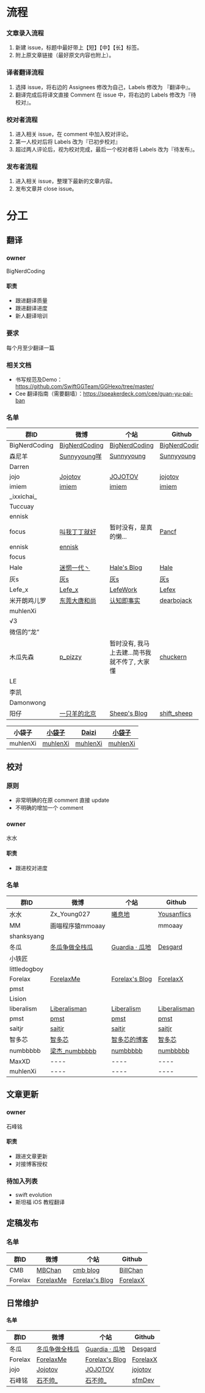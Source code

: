 
# 流程

### 文章录入流程

1. 新建 issue，标题中最好带上【短】【中】【长】标签。
2. 附上原文章链接（最好原文内容也附上）。

### 译者翻译流程

1. 选择 issue，将右边的 Assignees 修改为自己，Labels 修改为 『翻译中』。
2. 翻译完成后将译文直接 Comment 在 issue 中，将右边的 Labels 修改为『待校对』。

### 校对者流程


1. 进入相关 issue，在 comment 中加入校对评论。
2. 第一人校对后将 Labels 改为『已初步校对』
3. 超过两人评论后，视为校对完成，最后一个校对者将 Labels 改为『待发布』。

### 发布者流程

1. 进入相关 issue，整理下最新的文章内容。
2. 发布文章并 close issue。


# 分工

## 翻译

### owner

BigNerdCoding

#### 职责

- 跟进翻译质量
- 跟进翻译进度
- 新人翻译培训

### 要求

每个月至少翻译一篇

### 相关文档

- 书写规范及Demo：https://github.com/SwiftGGTeam/GGHexo/tree/master/
- Cee 翻译指南（需要翻墙）：https://speakerdeck.com/cee/guan-yu-pai-ban

### 名单

|群ID|微博|个站|Github|
|---- |---- |---- |---- |
| BigNerdCoding |[BigNerdCoding](https://weibo.com/1314ddml)|[BigNerdCoding](https://bignerdcoding.com)|[BigNerdCoding](https://github.com/BigNerdCoding)|
|森尼羊|[Sunnyyoung咩](https://weibo.com/34992577)|[Sunnyyoung](https://www.sunnyyoung.net)|[Sunnyyoung](https://github.com/Sunnyyoung)|
|Darren||||
|jojo|[Jojotov](https://weibo.com/dingtongzhou/profile?rightmod=1&wvr=6&mod=personinfo)|[JOJOTOV](https://dingtz.com)|[jojotov](https://github.com/jojotov)|
|imiem|[imiem](https://weibo.com/u/3822885844?is_all=1)|[imiem](https://imiem.github.io/)|[imiem](https://github.com/imiem)|
|\_ixxichai\_||||
|Tuccuay||||
| ennisk ||||
| focus |[叫我丁丁就好](https://weibo.com/u/2510419843/home)|暂时没有，是真的懒...|[Pancf](https://github.com/Pancf)|
| ennisk |[ennisk](https://weibo.com/u/1771329710)|||
| focus ||||
| Hale |[迷惘一代丶](https://weibo.com/p/1005053233770040)|[Hale's Blog](http://wuqiuhao.github.io/)|[Hale](https://github.com/wuqiuhao)|
| 灰s |[灰s](https://weibo.com/u/2159669295)|[灰s](https://juejin.im/user/5862fa678d6d810065fe0efd)|[灰s](https://github.com/dzyding)|
| Lefe_x |[Lefe_x](https://weibo.com/u/5953150140)|[LefeWork](https://github.com/lefex/LefexWork)|[Lefex](https://github.com/lefex)|
| 米开朗鸡儿罗 |[东莞大唐和尚](https://weibo.com/u/5029986118)|[认知即事实](http://robin4han.github.io/)|[dearbojack](https://github.com/dearbojack)|
| muhlenXi ||||
| √3 ||||
| 微信的“龙” ||||
| 木瓜先森 |[p_pizzy](https://weibo.com/u/2705025465) | 暂时没有, 我马上去建...简书我就不传了, 大家懂| [chuckern](https://github.com/chuckern)
| LE ||||
| 李凯 ||||
| Damonwong ||||
| 阳仔 |[一只羊的北京](https://weibo.com/u/1967612625/home?wvr=5&lf=reg)|[Sheep's Blog](https://yanggao1991.github.io)|[shift_sheep](https://github.com/YangGao1991)|

| 小袋子   | [小袋子](https://weibo.com/chunai520/home?wvr=5&lf=reg) | [Daizi](https://www.daizi.me/)    | [小袋子](https://github.com/lin493369)  |
| -------- | ------------------------------------------------------- | --------------------------------- | --------------------------------------- |
| muhlenXi | [muhlenXi](https://weibo.com/523545319)                 | [muhlenXi](http:www.muhlenxi.com) | [muhlenXi](https://github.com/muhlenXi) |




## 校对

### 原则

- 非常明确的在原 comment 直接 update
- 不明确的增加一个 comment

### owner

水水

#### 职责

- 跟进校对进度

### 名单

|群ID|微博|个站|Github|
|---- |---- |---- |---- |
| 水水 | Zx_Young027 | [曦息地](blog.yousanflics.com.cn) | [Yousanflics](https://github.com/yousanflics) |
| MM |画喵程序猿mmoaay||mmoaay|
| shanksyang ||||
| 冬瓜 | [冬瓜争做全栈瓜](https://weibo.com/desgard/profile?rightmod=1&wvr=6&mod=personinfo) | [Guardia · 瓜地](http://www.desgard.com/) | [Desgard](https://github.com/desgard) |
|小铁匠||||
| littledogboy ||||
| Forelax |[ForelaxMe](https://weibo.com/3889029090/profile)|[Forelax's Blog](http://forelax.space/)|[ForelaxX](https://github.com/ForelaxX)|
| pmst ||||
| Lision ||||
| liberalism |[Liberalisman](https://weibo.com/1743643682/profile?topnav=1&wvr=6)|[Liberalism](http://www.xiaolu520.com)|[Liberalisman](https://github.com/liberalisman)|
| pmst |[pmst](https://weibo.cn/u/2085734687)|[pmst](https://www.jianshu.com/u/596f2ba91ce9)|[pmst](https://github.com/colourful987)|
| saitjr |[saitjr](https://weibo.com/u/1918545437)|[saitjr](http://saitjr.com/)|[saitjr](github.com/saitjr)|
| 智多芯 |[智多芯](https://weibo.com/hulz)|[智多芯的博客](http://blog.hulizhen.me/)|[智多芯](https://github.com/hulizhen)|
|numbbbbb | [梁杰_numbbbbb](https://weibo.com/numbbbbb) | [numbbbbb](http://numbbbbb.com/) | [numbbbbb](https://github.com/numbbbbb/) |
|MaxXD |---- |---- |---- |
|muhlenXi |---- |---- |---- |

## 文章更新

### owner

石峰铭

#### 职责

- 跟进文章更新
- 对接博客授权

### 待加入列表

- swift evolution
- 斯坦福 iOS 教程翻译

## 定稿发布

### 名单

|群ID|微博|个站|Github|
|---- |---- |---- |---- |
| CMB |[MBChan](https://weibo.com/1884833803/profile?topnav=1&wvr=6&is_all=1)|[cmb blog](http://www.billchan.me)|[BillChan](https://github.com/chenmingbiao)|
| Forelax |[ForelaxMe](https://weibo.com/3889029090/profile)|[Forelax's Blog](http://forelax.space/)|[ForelaxX](https://github.com/ForelaxX)|

## 日常维护

#### 名单

|群ID|微博|个站|Github|
|---- |---- |---- |---- |
| 冬瓜 | [冬瓜争做全栈瓜](https://weibo.com/desgard/profile?rightmod=1&wvr=6&mod=personinfo) | [Guardia · 瓜地](http://www.desgard.com/) | [Desgard](https://github.com/desgard) |
| Forelax |[ForelaxMe](https://weibo.com/3889029090/profile)|[Forelax's Blog](http://forelax.space/)|[ForelaxX](https://github.com/ForelaxX)|
|jojo|[Jojotov](https://weibo.com/dingtongzhou/profile?rightmod=1&wvr=6&mod=personinfo)|[JOJOTOV](https://dingtz.com)|[jojotov](https://github.com/jojotov)|
| 石峰铭 |[石不帅_](https://weibo.com/2817334765/profile?topnav=1&wvr=6&is_all=1)|[石不帅_](https://juejin.im/user/5a152631518825329314305d)|[sfmDev](https://github.com/sfmDev)|


